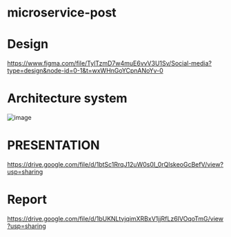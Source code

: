 # microservice-post

# Design 
https://www.figma.com/file/TylTzmD7w4muE6vvV3U1Sv/Social-media?type=design&node-id=0-1&t=wxWHnGoYCpnANoYv-0
# Architecture system
![image](https://github.com/Dia2001/architecture-microservice/assets/88370983/082099f8-e32e-45ca-9fbd-074e0118bd13)


# PRESENTATION
https://drive.google.com/file/d/1btSc1RrqJ12uW0s0I_0rQlskeoGcBefV/view?usp=sharing

# Report
https://drive.google.com/file/d/1bUKNLtvjqimXRBxV1jjRfLz6IVOqoTmG/view?usp=sharing







